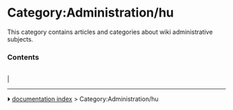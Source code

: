 # Category:Administration/hu
This category contains articles and categories about wiki administrative subjects.

### Contents

|     |     |     |
| --- | --- | --- |
|



---
⏵ [documentation index](../README.md) > Category:Administration/hu
